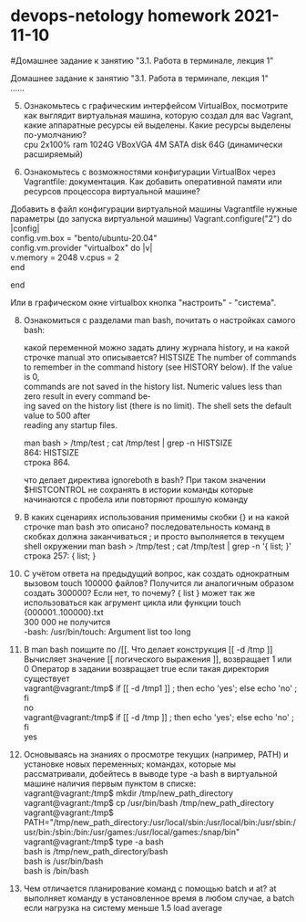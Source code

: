 # devops-netology homework 2021-11-10
#Домашнее задание к занятию "3.1. Работа в терминале, лекция 1"


Домашнее задание к занятию "3.1. Работа в терминале, лекция 1"	
......  

5. Ознакомьтесь с графическим интерфейсом VirtualBox, посмотрите как выглядит виртуальная машина, которую создал для вас Vagrant, какие аппаратные ресурсы ей выделены. Какие ресурсы выделены по-умолчанию?	
cpu 2x100%
ram 1024G
VBoxVGA 4M
SATA disk 64G (динамически расширяемый)

6. Ознакомьтесь с возможностями конфигурации VirtualBox через Vagrantfile: документация. Как добавить оперативной памяти или ресурсов процессора виртуальной машине?

Добавить в файл конфигурации  виртуальной машины Vagrantfile нужные параметры (до запуска виртуальной машины) 
Vagrant.configure("2") do |config|	
 	config.vm.box = "bento/ubuntu-20.04"	
	config.vm.provider "virtualbox" do |v|	 
	        v.memory = 2048	
	        v.cpus = 2	
	end	

 end	

Или в графическом окне virtualbox кнопка "настроить" - "система".




8. Ознакомиться с разделами man bash, почитать о настройках самого bash:

    какой переменной можно задать длину журнала history, и на какой строчке manual это описывается?
      HISTSIZE
              The number of commands to remember in the command history (see HISTORY below).  If  the  value  is  0,  
              commands are not saved in the history list.  Numeric values less than zero result in every command be‐  
              ing saved on the history list (there is no limit).  The shell sets the  default  value  to  500  after  
              reading any startup files.  

	man bash > /tmp/test ; cat /tmp/test | grep -n HISTSIZE  
	864:       HISTSIZE  
	строка 864.

    что делает директива ignoreboth в bash?
	При таком значении $HISTCONTROL не сохранять в истории команды которые начинаются с пробела или повторяют прошлую команду  

9. В каких сценариях использования применимы скобки {} и на какой строчке man bash это описано?
	последовательность команд в скобках должна заканчиваться ; и просто выполняется в текущем shell окружении
	man bash > /tmp/test ; cat /tmp/test | grep -n '{ list; }'  
	строка 257:       { list; }  
10. С учётом ответа на предыдущий вопрос, как создать однократным вызовом touch 100000 файлов? Получится ли аналогичным образом создать 300000? Если нет, то почему?
	{ list } может так же использоваться как агрумент цикла или функции
	touch {000001..100000}.txt  
	300 000 не получится   
	-bash: /usr/bin/touch: Argument list too long  

11. В man bash поищите по /\[\[. Что делает конструкция [[ -d /tmp ]]
	Вычисляет значение [[ логического выражения ]], возвращает 1 или 0
	Оператор в задании возвращает true если такая директория существует  
	vagrant@vagrant:/tmp$ if [[ -d /tmp1 ]] ; then  echo 'yes'; else echo 'no' ;  fi   
	no  
	vagrant@vagrant:/tmp$ if [[ -d /tmp ]] ; then  echo 'yes'; else echo 'no' ;  fi   
	yes  

12. Основываясь на знаниях о просмотре текущих (например, PATH) и установке новых переменных; командах, которые мы рассматривали, добейтесь в выводе type -a bash в виртуальной машине наличия первым пунктом в списке:  
	vagrant@vagrant:/tmp$ mkdir /tmp/new_path_directory  
	vagrant@vagrant:/tmp$ cp /usr/bin/bash /tmp/new_path_directory  
	vagrant@vagrant:/tmp$ PATH="/tmp/new_path_directory:/usr/local/sbin:/usr/local/bin:/usr/sbin:/usr/bin:/sbin:/bin:/usr/games:/usr/local/games:/snap/bin"  
	vagrant@vagrant:/tmp$ type -a bash  
	bash is /tmp/new_path_directory/bash  
	bash is /usr/bin/bash  
	bash is /bin/bash  

13. Чем отличается планирование команд с помощью batch и at?
	at выполняет команду в установленное время в любом случае, а batch если нагрузка на систему меньше 1.5 load average  







